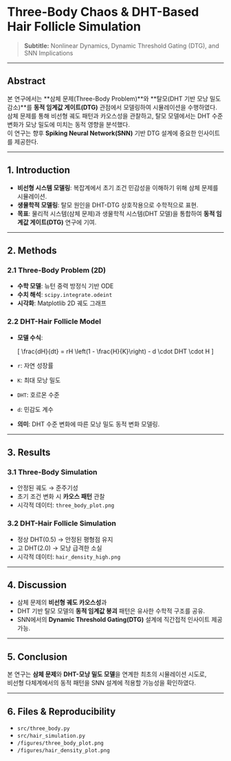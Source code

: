 # Three-Body Chaos & DHT-Based Hair Follicle Simulation  
> **Subtitle:** Nonlinear Dynamics, Dynamic Threshold Gating (DTG), and SNN Implications  

---

## Abstract  
본 연구에서는 **삼체 문제(Three-Body Problem)**와 **탈모(DHT 기반 모낭 밀도 감소)**를 **동적 임계값 게이트(DTG)** 관점에서 모델링하여 시뮬레이션을 수행하였다.  
삼체 문제를 통해 비선형 궤도 패턴과 카오스성을 관찰하고, 탈모 모델에서는 DHT 수준 변화가 모낭 밀도에 미치는 동적 영향을 분석했다.  
이 연구는 향후 **Spiking Neural Network(SNN)** 기반 DTG 설계에 중요한 인사이트를 제공한다.  

---

## 1. Introduction  
- **비선형 시스템 모델링**: 복잡계에서 초기 조건 민감성을 이해하기 위해 삼체 문제를 시뮬레이션.  
- **생물학적 모델링**: 탈모 원인을 DHT-DTG 상호작용으로 수학적으로 표현.  
- **목표**: 물리적 시스템(삼체 문제)과 생물학적 시스템(DHT 모델)을 통합하여 **동적 임계값 게이트(DTG)** 연구에 기여.

---

## 2. Methods  

### 2.1 Three-Body Problem (2D)  
- **수학 모델**: 뉴턴 중력 방정식 기반 ODE  
- **수치 해석**: `scipy.integrate.odeint`  
- **시각화**: Matplotlib 2D 궤도 그래프  

### 2.2 DHT-Hair Follicle Model  
- **모델 수식**:  

    \[
    \frac{dH}{dt} = rH \left(1 - \frac{H}{K}\right) - d \cdot DHT \cdot H
    \]

- `r`: 자연 성장률  
- `K`: 최대 모낭 밀도  
- `DHT`: 호르몬 수준  
- `d`: 민감도 계수  

- **의미**: DHT 수준 변화에 따른 모낭 밀도 동적 변화 모델링.

---

## 3. Results  

### 3.1 Three-Body Simulation  
- 안정된 궤도 → 준주기성  
- 초기 조건 변화 시 **카오스 패턴** 관찰  
- 시각적 데이터: `three_body_plot.png`

### 3.2 DHT-Hair Follicle Simulation  
- 정상 DHT(0.5) → 안정된 평형점 유지  
- 고 DHT(2.0) → 모낭 급격한 소실  
- 시각적 데이터: `hair_density_high.png`

---

## 4. Discussion  
- 삼체 문제의 **비선형 궤도 카오스성**과  
- DHT 기반 탈모 모델의 **동적 임계값 붕괴** 패턴은 유사한 수학적 구조를 공유.  
- SNN에서의 **Dynamic Threshold Gating(DTG)** 설계에 직간접적 인사이트 제공 가능.

---

## 5. Conclusion  
본 연구는 **삼체 문제**와 **DHT-모낭 밀도 모델**을 연계한 최초의 시뮬레이션 시도로,  
비선형 다체계에서의 동적 패턴을 SNN 설계에 적용할 가능성을 확인하였다.  

---

## 6. Files & Reproducibility  
- `src/three_body.py`
- `src/hair_simulation.py`
- `/figures/three_body_plot.png`
- `/figures/hair_density_plot.png`
